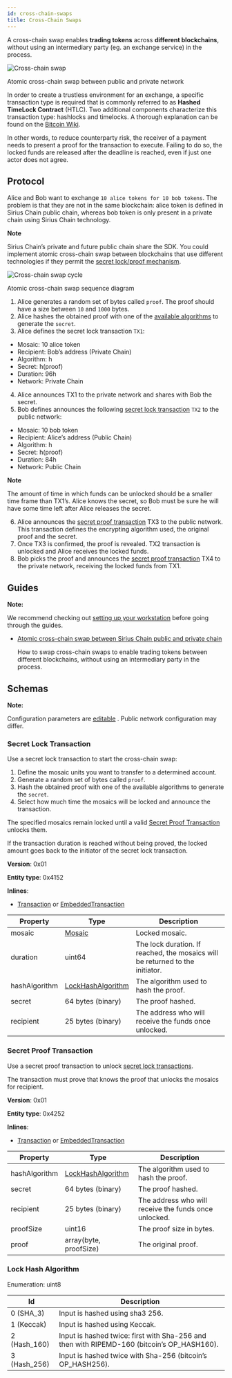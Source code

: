 ```yaml
---
id: cross-chain-swaps
title: Cross-Chain Swaps
---
```


A cross-chain swap enables **trading tokens** across **different blockchains**, without using an intermediary party (eg. an exchange service) in the process.

![Cross-chain swap](/img/cross-chain-swap.png "Cross-chain swap")

<p class=caption>Atomic cross-chain swap between public and private network</p>

In order to create a trustless environment for an exchange, a specific transaction type is required that is commonly referred to as **Hashed TimeLock Contract** (HTLC). Two additional components characterize this transaction type: hashlocks and timelocks. A thorough explanation can be found on the [Bitcoin Wiki](https://en.bitcoin.it/wiki/Hashed_Timelock_Contracts).

In other words, to reduce counterparty risk, the receiver of a payment needs to present a proof for the transaction to execute. Failing to do so, the locked funds are released after the deadline is reached, even if just one actor does not agree.

## Protocol

Alice and Bob want to exchange `10 alice tokens for 10 bob tokens`. The problem is that they are not in the same blockchain: alice token is defined in Sirius Chain public chain, whereas bob token is only present in a private chain using Sirius Chain technology.

<div class="info">

**Note**

Sirius Chain’s private and future public chain share the SDK. You could implement atomic cross-chain swap between blockchains that use different technologies if they permit the [secret lock/proof mechanism](#lockhashalgorithm).
</div>

![Cross-chain swap cycle](/img/cross-chain-swap-cycle.png "Cross-chain swap cycle")

<p class=caption>Atomic cross-chain swap sequence diagram</p>

1. Alice generates a random set of bytes called `proof`. The proof should have a size between `10` and `1000` bytes.
2. Alice hashes the obtained proof with one of the [available algorithms](#lockhashalgorithm) to generate the `secret`.
3. Alice defines the secret lock transaction `TX1`:

- Mosaic: 10 alice token
- Recipient: Bob’s address (Private Chain)
- Algorithm: h
- Secret: h(proof)
- Duration: 96h
- Network: Private Chain

4. Alice announces TX1 to the private network and shares with Bob the secret.
5. Bob defines announces the following [secret lock transaction](#secretlocktransaction) `TX2` to the public network:

- Mosaic: 10 bob token
- Recipient: Alice’s address (Public Chain)
- Algorithm: h
- Secret: h(proof)
- Duration: 84h
- Network: Public Chain

<div class="info">

**Note**

The amount of time in which funds can be unlocked should be a smaller time frame than TX1’s. Alice knows the secret, so Bob must be sure he will have some time left after Alice releases the secret.
</div>

6. Alice announces the [secret proof transaction](#secretprooftransaction) TX3 to the public network. This transaction defines the encrypting algorithm used, the original proof and the secret.
7. Once TX3 is confirmed, the proof is revealed. TX2 transaction is unlocked and Alice receives the locked funds.
8. Bob picks the proof and announces the [secret proof transaction](#secretprooftransaction) TX4 to the private network, receiving the locked funds from TX1.

## Guides

<div class=info>

**Note:**

We recommend checking out [setting up your workstation][Workstation] before going through the guides.

</div>

- [Atomic cross-chain swap between Sirius Chain public and private chain](../guides/cross-chain-swaps/atomic-cross-chain-swap-between-sirius-chain-public-and-private-chain.md)

    How to swap cross-chain swaps to enable trading tokens between different blockchains, without using an intermediary party in the process.

## Schemas

<div class=info>

**Note:**

Configuration parameters are [editable](https://github.com/proximax-storage/cpp-xpx-chain/blob/master/resources/config-network.properties) . Public network configuration may differ.

</div>

### Secret Lock Transaction

Use a secret lock transaction to start the cross-chain swap:

1. Define the mosaic units you want to transfer to a determined account.
2. Generate a random set of bytes called `proof`.
3. Hash the obtained proof with one of the available algorithms to generate the `secret`.
4. Select how much time the mosaics will be locked and announce the transaction.

The specified mosaics remain locked until a valid [Secret Proof Transaction](#secretprooftransaction) unlocks them.

If the transaction duration is reached without being proved, the locked amount goes back to the initiator of the secret lock transaction.

**Version**: 0x01

**Entity type**: 0x4152

**Inlines**:

- [Transaction](../protocol/transaction.md#transaction) or [EmbeddedTransaction](../protocol/transaction.md#embeddedtransaction)

**Property** |	**Type** |	**Description**
-------------|-----------|--------------------
mosaic |	[Mosaic](./mosaic.md#mosaic) |	Locked mosaic.
duration |	uint64 |	The lock duration. If reached, the mosaics will be returned to the initiator.
hashAlgorithm |	[LockHashAlgorithm](#lockhashalgorithm) |	The algorithm used to hash the proof.
secret |	64 bytes (binary) |	The proof hashed.
recipient |	25 bytes (binary) |	The address who will receive the funds once unlocked.

### Secret Proof Transaction

Use a secret proof transaction to unlock [secret lock transactions](#secretlocktransaction).

The transaction must prove that knows the proof that unlocks the mosaics for recipient.

**Version**: 0x01

**Entity type**: 0x4252

**Inlines**:

- [Transaction](../protocol/transaction.md#transaction) or [EmbeddedTransaction](../protocol/transaction.md#embeddedtransaction)

**Property** |	**Type** |	**Description**
-------------|-----------|--------------------
hashAlgorithm |	[LockHashAlgorithm](#lockhashalgorithm) |	The algorithm used to hash the proof.
secret |	64 bytes (binary) |	The proof hashed.
recipient |	25 bytes (binary) |	The address who will receive the funds once unlocked.
proofSize |	uint16 |	The proof size in bytes.
proof |	array(byte, proofSize) |	The original proof.

### Lock Hash Algorithm

Enumeration: uint8

**Id** | **Description**
------|----------------------
0 (SHA_3) |	Input is hashed using sha3 256.
1 (Keccak) | Input is hashed using Keccak.
2 (Hash_160) | Input is hashed twice: first with Sha-256 and then with RIPEMD-160 (bitcoin’s OP_HASH160).
3 (Hash_256) |	Input is hashed twice with Sha-256 (bitcoin’s OP_HASH256).

[Workstation]: ../getting-started/setting-up-workstation.md

